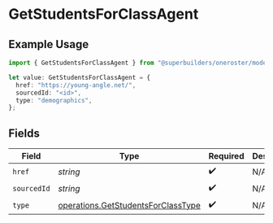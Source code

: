 # GetStudentsForClassAgent

## Example Usage

```typescript
import { GetStudentsForClassAgent } from "@superbuilders/oneroster/models/operations";

let value: GetStudentsForClassAgent = {
  href: "https://young-angle.net/",
  sourcedId: "<id>",
  type: "demographics",
};
```

## Fields

| Field                                                                                    | Type                                                                                     | Required                                                                                 | Description                                                                              |
| ---------------------------------------------------------------------------------------- | ---------------------------------------------------------------------------------------- | ---------------------------------------------------------------------------------------- | ---------------------------------------------------------------------------------------- |
| `href`                                                                                   | *string*                                                                                 | :heavy_check_mark:                                                                       | N/A                                                                                      |
| `sourcedId`                                                                              | *string*                                                                                 | :heavy_check_mark:                                                                       | N/A                                                                                      |
| `type`                                                                                   | [operations.GetStudentsForClassType](../../models/operations/getstudentsforclasstype.md) | :heavy_check_mark:                                                                       | N/A                                                                                      |